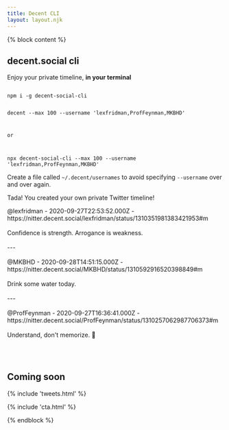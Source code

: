 ```yaml
---
title: Decent CLI
layout: layout.njk
---
```


{% block content %}
<section class=" text-left">
  <div class="container">
    <div class="row mt-5 mb-5">
      <div class="col-lg-12 mx-auto">
        <h1 class="display-3">decent.social cli</h1>
        <p class="">Enjoy your private timeline, <b>in your terminal</b></p>
      </div>
      <div class="col-lg-8 mx-auto mt-5">
        <code class="pre-scrollable code">
npm i -g decent-social-cli

decent --max 100 --username 'lexfridman,ProfFeynman,MKBHD'

or

npx decent-social-cli --max 100 --username 'lexfridman,ProfFeynman,MKBHD'
        </code>
      </div>
      <div class="col-lg-8 mx-auto mt-5">
        <p>
          Create a file called `~/.decent/usernames` to avoid specifying `--username` over and over again.
        </p>
        <p>
          Tada! You created your own private Twitter timeline!
        </p>
      </div>
      <div class="col-lg-12 mx-auto mt-5">
<p class="text-monospace text-light bg-dark p-4 overflow-auto">
@lexfridman - 2020-09-27T22:53:52.000Z - https://nitter.decent.social/lexfridman/status/1310351981383421953#m
<br>
<br>
Confidence is strength. Arrogance is weakness.
<br>
<br>
---
<br>
<br>
@MKBHD - 2020-09-28T14:51:15.000Z - https://nitter.decent.social/MKBHD/status/1310592916520398849#m
<br>
<br>
Drink some water today.
<br>
<br>
---
<br>
<br>
@ProfFeynman - 2020-09-27T16:36:41.000Z - https://nitter.decent.social/ProfFeynman/status/1310257062987706373#m
<br>
<br>
Understand, don't memorize. 🧠
</p>
      </div>
    </div>
    <br>
    <br>
    <div class="row mt-5">
      <div class="col-lg-7 mx-auto mb-5 text-center">
        <h1>Coming soon</h1>
        {% include 'tweets.html' %}
      </div>
    </div>
  </div>
</section>

{% include 'cta.html' %}

{% endblock %}